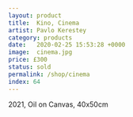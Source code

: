 ```yaml
---
layout: product
title:  Kino, Cinema
artist: Pavlo Kerestey
category: products
date:   2020-02-25 15:53:28 +0000
image:  cinema.jpg
price: £300
status: sold
permalink: /shop/cinema
index: 64
---
```

2021, Oil on Canvas, 40x50cm
